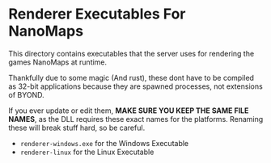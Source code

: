 # Renderer Executables For NanoMaps

This directory contains executables that the server uses for rendering the games NanoMaps at runtime.

Thankfully due to some magic (And rust), these dont have to be compiled as 32-bit applications because they are spawned processes, not extensions of BYOND.

If you ever update or edit them, **MAKE SURE YOU KEEP THE SAME FILE NAMES**, as the DLL requires these exact names for the platforms. Renaming these will break stuff hard, so be careful.

- `renderer-windows.exe` for the Windows Executable
- `renderer-linux` for the Linux Executable
